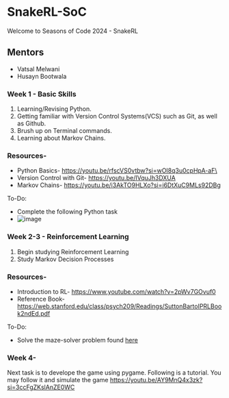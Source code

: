 # SnakeRL-SoC
Welcome to Seasons of Code 2024 - SnakeRL
## Mentors
- Vatsal Melwani
- Husayn Bootwala
### Week 1 - Basic Skills

1. Learning/Revising Python.
2. Getting familiar with Version Control Systems(VCS) such as Git, as well as Github.
3. Brush up on Terminal commands.
4. Learning about Markov Chains.

### Resources-
- Python Basics- https://youtu.be/rfscVS0vtbw?si=wOI8q3u0cpHpA-aF\
- Version Control with Git- https://youtu.be/IVquJh3DXUA
- Markov Chains- https://youtu.be/i3AkTO9HLXo?si=i6DtXuC9MLs92DBg

To-Do:

- Complete the following Python task
- ![image](https://github.com/husaynbootwala/SnakeRL-SoC/assets/120713161/8f527d3d-942e-457f-bc65-07bb005b8891)

### Week 2-3 - Reinforcement Learning

1. Begin studying Reinforcement Learning
2. Study Markov Decision Processes

### Resources- 
- Introduction to RL- https://www.youtube.com/watch?v=2pWv7GOvuf0
- Reference Book- https://web.stanford.edu/class/psych209/Readings/SuttonBartoIPRLBook2ndEd.pdf

To-Do:

- Solve the maze-solver problem found [here](https://www.cse.iitb.ac.in/~shivaram/teaching/old/cs747-a2020/pa-2/programming-assignment-2.html)

### Week 4-
Next task is to develope the game using pygame. Following is a tutorial. You may follow it and simulate the game
https://youtu.be/AY9MnQ4x3zk?si=3ccFgZKslAnZE0WC

